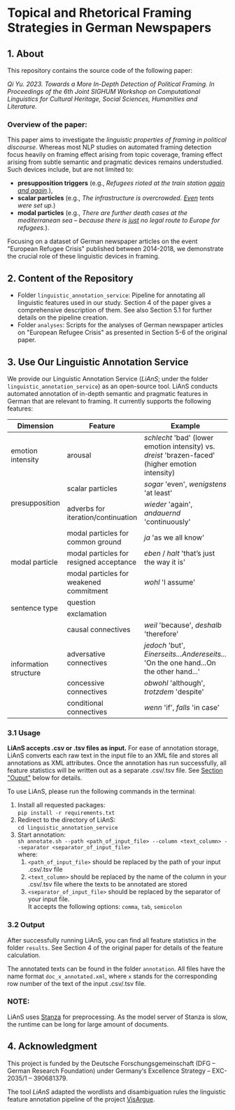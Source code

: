 # Topical and Rhetorical Framing Strategies in German Newspapers 

## 1. About

This repository contains the source code of the following paper:

*Qi Yu. 2023. Towards a More In-Depth Detection of Political Framing. 
In Proceedings of the 6th Joint SIGHUM Workshop on Computational Linguistics for Cultural Heritage, Social Sciences, Humanities and Literature.*

### Overview of the paper:

This paper aims to investigate the *linguistic properties of framing in political discourse*.
Whereas most NLP studies on automated framing detection focus heavily on framing effect arising from topic coverage, 
framing effect arising from subtle semantic and pragmatic devices remains understudied. 
Such devices include, but are not limited to: 

- **presupposition triggers** (e.g., *Refugees rioted at the train station <ins>again and again</ins>.*),
- **scalar particles** (e.g., *The infrastructure is overcrowded. <ins>Even</ins> tents were set up.*)
- **modal particles** (e.g., *There are further death cases at the mediterranean sea – because there is <ins>just</ins> no legal route to Europe for refugees.*).

Focusing on a dataset of German newspaper articles on the event "European Refugee Crisis" published between 2014-2018, 
we demonstrate the crucial role of these linguistic devices in framing.  

## 2. Content of the Repository

- Folder ```linguistic_annotation_service```: 
  Pipeline for annotating all linguistic features used in our study. Section 4 of the paper gives a comprehensive description of them. 
  See also Section 5.1 for further details on the pipeline creation.
- Folder ```analyses```: 
  Scripts for the analyses of German newspaper articles on "European Refugee Crisis" as presented in Section 5-6 of the original paper.

## 3. Use Our Linguistic Annotation Service

We provide our Linguistic Annotation Service (*LiAnS*; under the folder ```linguistic_annotation_service```) as an open-source tool. 
LiAnS conducts automated annotation of in-depth semantic and pragmatic features in German that are relevant to framing. 
It currently supports the following features: 

<table>
    <thead>
        <tr>
            <th>Dimension</th>
            <th>Feature</th>
            <th>Example</th>
        </tr>
    </thead>
    <tbody>
        <tr>
            <td rowspan=1>emotion intensity</td>
            <td rowspan=1>arousal</td>
            <td><i>schlecht</i> 'bad' (lower emotion intensity) vs. <i>dreist</i> 'brazen-faced' (higher emotion intensity)</td>
        </tr>
        <tr>
            <td rowspan=2>presupposition</td>
            <td>scalar particles </td>
            <td><i>sogar</i> 'even', <i>wenigstens</i> 'at least' </td>
        </tr>
        <tr>
            <td>adverbs for iteration/continuation </td>
            <td><i>wieder</i> 'again', <i>andauernd</i> 'continuously'</td>
        </tr>
        <tr>
            <td rowspan=3>modal particle</td>
            <td>modal particles for common ground</td>
            <td><i>ja</i> 'as we all know'</td>
        </tr>
        <tr>
            <td>modal particles for resigned acceptance</td>
            <td><i>eben</i> / <i>halt</i>  'that’s just the way it is'</td>
        </tr>
        <tr>
            <td>modal particles for weakened commitment</td>
            <td><i>wohl</i> 'I assume'</td>
        </tr>
        <tr>
            <td rowspan=2>sentence type</td>
            <td>question</td>
        </tr>
        <tr>
            <td>exclamation</td>
        </tr>
        <tr>
            <td rowspan=4>information structure</td>
            <td>causal connectives</td>
            <td><i>weil</i> 'because', <i>deshalb</i> 'therefore'</td>
        </tr>
        <tr>
            <td>adversative connectives</td>
            <td><i>jedoch</i> 'but', <i>Einerseits...Andereseits...</i> 'On the one hand...On the other hand...'</td>
        </tr>
        <tr>
            <td>concessive connectives</td>
            <td><i>obwohl</i> 'although', <i>trotzdem</i> 'despite'</td>
        </tr>
        <tr>
            <td>conditional connectives</td>
            <td><i>wenn</i> 'if', <i>falls</i> 'in case'</td>
        </tr>
    </tbody>
</table>

### 3.1 Usage
**LiAnS accepts .csv or .tsv files as input.** 
For ease of annotation storage, LiAnS converts each raw text in the input file to an XML file and stores all annotations as XML attributes. 
Once the annotation has run successfully, all feature statistics will be written out as a separate .csv/.tsv file. 
See [Section "Ouput"](#32-output) below for details. 

To use LiAnS, please run the following commands in the terminal:
1. Install all requested packages: <br> ```pip install -r requirements.txt```
2. Redirect to the directory of LiAnS: <br> ```cd linguistic_annotation_service```
3. Start annotation: <br> ```sh annotate.sh --path <path_of_input_file> --column <text_column> --separator <separator_of_input_file>``` 
  <br> where:
   1. ```<path_of_input_file>``` should be replaced by the path of your input .csv/.tsv file 
   2. ```<text_column>``` should be replaced by the name of the column in your .csv/.tsv file where the texts to be annotated are stored
   3. ```<separator_of_input_file>``` should be replaced by the separator of your input file. <br> It accepts the following options: ```comma```,  ```tab```, ```semicolon```


### 3.2 Output
After successfully running LiAnS, you can find all feature statistics in the folder ```results```. See Section 4 of the original paper for details of the feature calculation.

The annotated texts can be found in the folder ```annotation```. 
All files have the name format ```doc_x_annotated.xml```, 
where ```x``` stands for the corresponding row number of the text of the input .csv/.tsv file.

### NOTE:
LiAnS uses [Stanza](https://stanfordnlp.github.io/stanza/) for preprocessing. 
As the model server of Stanza is slow, the runtime can be long for large amount of documents.

## 4. Acknowledgment

This project is funded by the Deutsche Forschungsgemeinschaft (DFG – German Research Foundation) under Germany‘s Excellence Strategy – EXC-2035/1 – 390681379.

The tool *LiAnS* adapted the wordlists and disambiguation rules the linguistic feature annotation pipeline of the project [VisArgue](https://visargue.lingvis.io).